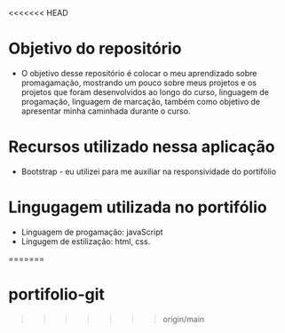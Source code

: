 <<<<<<< HEAD


# Objetivo do repositório
   * O objetivo desse repositório é colocar o meu aprendizado sobre promagamação, mostrando um pouco sobre meus projetos e os projetos que foram desenvolvidos ao longo do curso, linguagem de progamação, linguagem de marcação, também como objetivo de apresentar minha caminhada durante o curso. 

# Recursos utilizado nessa aplicação
  * Bootstrap - eu utilizei para me auxiliar na responsividade do           portifólio

# Lingugagem utilizada no portifólio
  * Linguagem de progamação: javaScript
  * Lingugem de estilização: html, css.

=======
# portifolio-git
>>>>>>> origin/main
